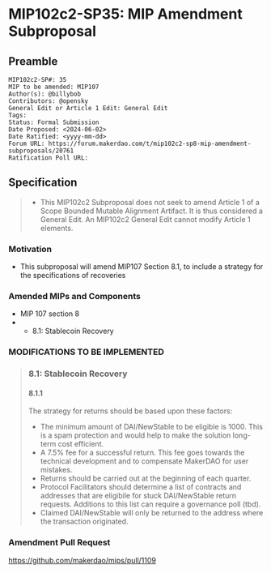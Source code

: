 # MIP102c2-SP35: MIP Amendment Subproposal

## Preamble

```
MIP102c2-SP#: 35
MIP to be amended: MIP107
Author(s): @billybob
Contributors: @opensky
General Edit or Article 1 Edit: General Edit
Tags: 
Status: Formal Submission
Date Proposed: <2024-06-02>
Date Ratified: <yyyy-mm-dd>
Forum URL: https://forum.makerdao.com/t/mip102c2-sp8-mip-amendment-subproposals/20761
Ratification Poll URL:
```
## Specification

> - This MIP102c2 Subproposal does not seek to amend Article 1 of a Scope Bounded Mutable Alignment Artifact. It is thus considered a General Edit. An MIP102c2 General Edit cannot modify Article 1 elements.

### Motivation

- This subproposal will amend MIP107 Section 8.1, to include a strategy for the specifications of recoveries

### Amended MIPs and Components

- MIP 107 section 8
- * 8.1: Stablecoin Recovery

### MODIFICATIONS TO BE IMPLEMENTED

> ### 8.1: Stablecoin Recovery
>
> #### 8.1.1
>
> The strategy for returns should be based upon these factors:
>
> * The minimum amount of DAI/NewStable to be eligible is 1000. This is a spam protection and would help to make the solution long-term cost efficient.
> * A 7.5% fee for a successful return. This fee goes towards the technical development and to compensate MakerDAO for user mistakes.
> * Returns should be carried out at the beginning of each quarter.
> * Protocol Facilitators should determine a list of contracts and addresses that are eligibile for stuck DAI/NewStable return requests. Additions to this list can require a governance poll (tbd).
> * Claimed DAI/NewStable will only be returned to the address where the transaction originated.

### Amendment Pull Request

https://github.com/makerdao/mips/pull/1109
